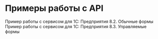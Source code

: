 # Примеры работы с API

Пример работы с сервисом для 1С: Предприятия 8.2. Обычные формы
Пример работы с сервисом для 1С: Предприятия 8.3. Управляемые формы
